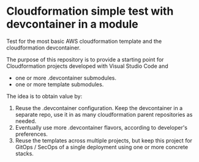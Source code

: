 # Cloudformation simple test with devcontainer in a module

Test for the most basic AWS cloudformation template and the cloudformation devcontainer.

The purpose of this repository is to provide a starting point for Cloudformation projects developed with Visual Studio Code and
 - one or more .devcontainer submodules.
 - one or more template submodules.

The idea is to obtain value by:

1. Reuse the .devcontainer configuration. Keep the devcontainer in a separate repo, use it in as many cloudformation parent repositories as needed.
2. Eventually use more .devcontainer flavors, according to developer's preferences.
3. Reuse the templates across multiple projects, but keep this project for GitOps / SecOps of a single deployment using one or more concrete stacks.
